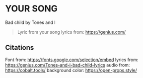 # YOUR SONG
Bad child by Tones and I

> Lyric from your song
lyrics from: https://genius.com/

## Citations
Font from: https://fonts.google.com/selection/embed
lyrics from: https://genius.com/Tones-and-i-bad-child-lyrics
audio from: https://cobalt.tools/
background color: https://open-props.style/